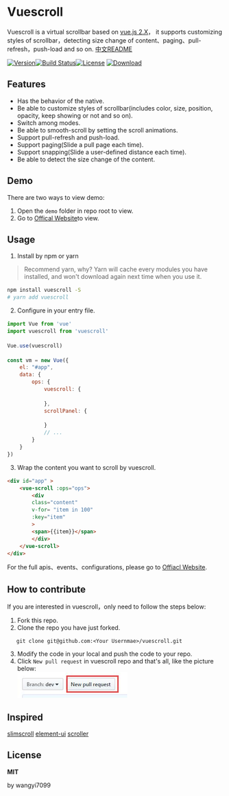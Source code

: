 
 
  # Vuescroll
Vuescroll is a virtual scrollbar based on [vue.js 2.X](https://github.com/vuejs/vue)， it supports customizing styles of scrollbar，detecting size change of content、paging、pull-refresh，push-load and so on. [中文README](https://github.com/wangyi7099/vuescroll/blob/dev/README-ZH.md)

  <a href="https://www.npmjs.com/package/vuescroll"><img src="https://img.shields.io/npm/v/vuescroll.svg" alt="Version"></a><a href="https://circleci.com/gh/wangyi7099/vuescroll/tree/dev"><img src="https://img.shields.io/circleci/project/wangyi7099/vuescroll/dev.svg" alt="Build Status"></a><a href="https://www.npmjs.com/package/vuescroll"><img src="https://img.shields.io/npm/l/vuescroll.svg" alt="License"></a>
<a href="https://www.npmjs.com/package/vuescroll"><img src="https://img.shields.io/npm/dm/vuescroll.svg" alt="Download"></a>

## Features
* Has the behavior of the native.
* Be able to customize styles of scrollbar(includes color, size, position, opacity, keep showing or not and so on).
* Switch among modes.
* Be able to smooth-scroll by setting the scroll animations.
* Support pull-refresh and push-load.
* Support paging(Slide a pull page each time).
* Support snapping(Slide a user-defined distance each time).
* Be able to detect the size change of the content.

## Demo
There are two ways to view demo:
1. Open the `demo` folder in repo root to view.
2. Go to [Offical Website](https://wangyi7099.github.io/vuescrolljs/guide/)to view.

## Usage
1. Install by npm or yarn
> Recommend yarn, why? Yarn will cache every modules you have installed, and won't download again next time when you use it.
```bash
npm install vuescroll -S
# yarn add vuescroll
```
2. Configure in your entry file.

```javascript
import Vue from 'vue'
import vuescroll from 'vuescroll'

Vue.use(vuescroll)

const vm = new Vue({
    el: "#app",
    data: {
        ops: {
            vuescroll: {

            },
            scrollPanel: {
                
            }
            // ...
        }
    }
})
```
3. Wrap the content you want to scroll by vuescroll.
```html
<div id="app" >
    <vue-scroll :ops="ops">
        <div 
        class="content"
        v-for= "item in 100"
        :key="item"
        >
        <span>{{item}}</span>
        </div>
    </vue-scroll>
</div>
``` 
For the full apis、events、configurations, please go to [Offiacl Website](https://wangyi7099.github.io/vuescrolljs/).

## How to contribute

If you are interested in vuescroll，only need to follow the steps below:
1. Fork this repo.
2. Clone the repo you have just forked.
```base
   git clone git@github.com:<Your Usernmae>/vuescroll.git
```
3. Modify the code in your local and push the code to your repo.
3. Click `New pull request` in vuescroll repo and that's all, like the picture below:<br /><img src="https://github.com/wangyi7099/pictureCdn/blob/master/allPic/others/pr.jpg?raw=true" /> 

## Inspired

[slimscroll](https://github.com/rochal/jQuery-slimScroll)    [element-ui](https://github.com/ElemeFE/element/tree/dev/packages/scrollbar/src) [scroller](https://github.com/pbakaus/scroller)

## License

**MIT** 

by wangyi7099